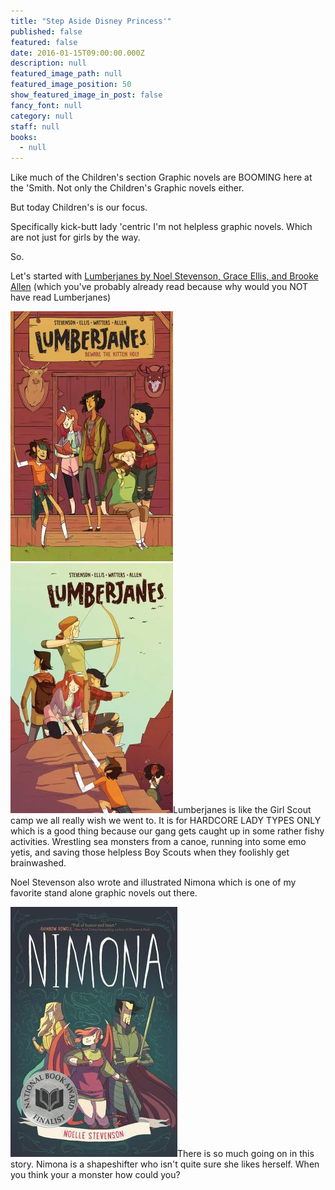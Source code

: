 ```yaml
---
title: "Step Aside Disney Princess'"
published: false
featured: false
date: 2016-01-15T09:00:00.000Z
description: null
featured_image_path: null
featured_image_position: 50
show_featured_image_in_post: false
fancy_font: null
category: null
staff: null
books:
  - null
---
```



Like much of the Children's section Graphic novels are BOOMING here at the 'Smith. Not only the Children's Graphic novels either.&nbsp;

But today Children's is our focus.

Specifically kick-butt lady 'centric I'm not helpless graphic novels. Which are not just for girls by the way.&nbsp;

So.

Let's started with [Lumberjanes](http://www.brooklinebooksmith-shop.com/book/9781608866878)[&nbsp;by Noel Stevenson, Grace Ellis, and Brooke Allen](__notset__)&nbsp;(which you've probably already read because why would you NOT have read Lumberjanes)

![](/uploads/versions/lumberjanes---x----260-400x---.jpg)![](/uploads/versions/lumberjanes2---x----260-400x---.jpg)Lumberjanes is like the Girl Scout camp we all really wish we went to. It is for HARDCORE LADY TYPES ONLY which is a good thing because our gang gets caught up in some rather fishy activities. Wrestling sea monsters from a canoe, running into some emo yetis, and saving those helpless Boy Scouts when they foolishly get brainwashed.

Noel Stevenson also wrote and illustrated Nimona which is one of my favorite stand alone graphic novels out there.

![](/uploads/versions/nimona---x----267-400x---.jpg)There is so much going on in this story. Nimona is a shapeshifter who isn't quite sure she likes herself. When you think your a monster how could you?&nbsp;